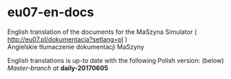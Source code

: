 # eu07-en-docs
English translation of the documents for the MaSzyna Simulator ( http://eu07.pl/dokumentacja?setlang=pl ) 
<br>Angielskie tłumaczenie dokumentacji MaSzyny 

English translations is up-to date with the following Polish version: (below) <br>
<i>Master-branch at </i><b>daily-20170605</b>
